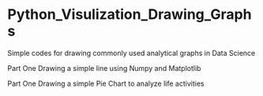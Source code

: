 # Python_Visulization_Drawing_Graphs
Simple codes for drawing commonly used analytical graphs in Data Science

Part One
Drawing a simple line using Numpy and Matplotlib 

Part One
Drawing a simple Pie Chart to analyze life activities

